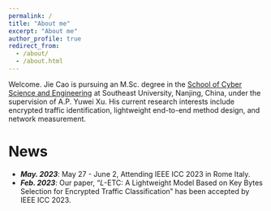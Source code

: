 ```yaml
---
permalink: /
title: "About me"
excerpt: "About me"
author_profile: true
redirect_from: 
  - /about/
  - /about.html
---
```


Welcome. Jie Cao is pursuing an M.Sc. degree in the [School of Cyber Science and Engineering](https://cyber.seu.edu.cn/) at Southeast University, Nanjing, China, under the supervision of A.P. Yuwei Xu. His current research interests include encrypted traffic identification, lightweight end-to-end method design, and network measurement.

# News

- ***May. 2023***: May 27 - June 2, Attending IEEE ICC 2023 in Rome Italy.
- ***Feb. 2023***: Our paper, “$L$-ETC: A Lightweight Model Based on Key Bytes Selection for Encrypted Traffic Classification” has been accepted by IEEE ICC 2023.
